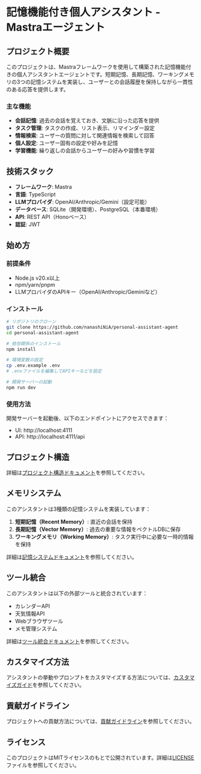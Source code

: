 # 記憶機能付き個人アシスタント - Mastraエージェント

## プロジェクト概要

このプロジェクトは、Mastraフレームワークを使用して構築された記憶機能付きの個人アシスタントエージェントです。短期記憶、長期記憶、ワーキングメモリの3つの記憶システムを実装し、ユーザーとの会話履歴を保持しながら一貫性のある応答を提供します。

### 主な機能

- **会話記憶**: 過去の会話を覚えておき、文脈に沿った応答を提供
- **タスク管理**: タスクの作成、リスト表示、リマインダー設定
- **情報検索**: ユーザーの質問に対して関連情報を検索して回答
- **個人設定**: ユーザー固有の設定や好みを記憶
- **学習機能**: 繰り返しの会話からユーザーの好みや習慣を学習

## 技術スタック

- **フレームワーク**: Mastra
- **言語**: TypeScript
- **LLMプロバイダ**: OpenAI/Anthropic/Gemini（設定可能）
- **データベース**: SQLite（開発環境）、PostgreSQL（本番環境）
- **API**: REST API（Honoベース）
- **認証**: JWT

## 始め方

### 前提条件

- Node.js v20.x以上
- npm/yarn/pnpm
- LLMプロバイダのAPIキー（OpenAI/Anthropic/Geminiなど）

### インストール

```bash
# リポジトリのクローン
git clone https://github.com/nanashiNiA/personal-assistant-agent
cd personal-assistant-agent

# 依存関係のインストール
npm install

# 環境変数の設定
cp .env.example .env
# .envファイルを編集してAPIキーなどを設定

# 開発サーバーの起動
npm run dev
```

### 使用方法

開発サーバーを起動後、以下のエンドポイントにアクセスできます：

- UI: http://localhost:4111
- API: http://localhost:4111/api

## プロジェクト構造

詳細は[プロジェクト構造ドキュメント](./docs/project-structure.md)を参照してください。

## メモリシステム

このアシスタントは3種類の記憶システムを実装しています：

1. **短期記憶（Recent Memory）**: 直近の会話を保持
2. **長期記憶（Vector Memory）**: 過去の重要な情報をベクトルDBに保存
3. **ワーキングメモリ（Working Memory）**: タスク実行中に必要な一時的情報を保持

詳細は[記憶システムドキュメント](./docs/memory-system.md)を参照してください。

## ツール統合

このアシスタントは以下の外部ツールと統合されています：

- カレンダーAPI
- 天気情報API
- Webブラウザツール
- メモ管理システム

詳細は[ツール統合ドキュメント](./docs/tools-integration.md)を参照してください。

## カスタマイズ方法

アシスタントの挙動やプロンプトをカスタマイズする方法については、[カスタマイズガイド](./docs/customization.md)を参照してください。

## 貢献ガイドライン

プロジェクトへの貢献方法については、[貢献ガイドライン](./CONTRIBUTING.md)を参照してください。

## ライセンス

このプロジェクトはMITライセンスのもとで公開されています。詳細は[LICENSE](./LICENSE)ファイルを参照してください。
